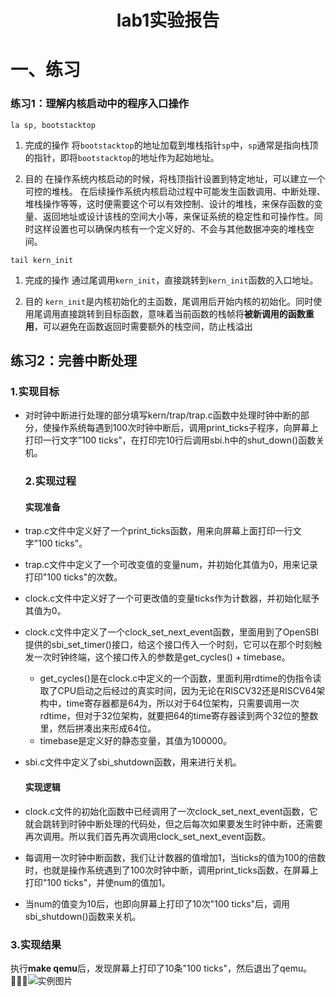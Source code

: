 <h1><center>lab1实验报告</center></h1>

# 一、练习

### 练习1：理解内核启动中的程序入口操作

```
la sp, bootstacktop
```

1. 完成的操作
   将`bootstacktop`的地址加载到堆栈指针`sp`中，`sp`通常是指向栈顶的指针，即将`bootstacktop`的地址作为起始地址。

2. 目的
   在操作系统内核启动的时候，将栈顶指针设置到特定地址，可以建立一个可控的堆栈。
   在后续操作系统内核启动过程中可能发生函数调用、中断处理、堆栈操作等等，这时便需要这个可以有效控制、设计的堆栈，来保存函数的变量、返回地址或设计该栈的空间大小等，来保证系统的稳定性和可操作性。同时这样设置也可以确保内核有一个定义好的、不会与其他数据冲突的堆栈空间。

```
tail kern_init
```

1. 完成的操作
   通过尾调用`kern_init`，直接跳转到`kern_init`函数的入口地址。

2. 目的
   `kern_init`是内核初始化的主函数，尾调用后开始内核的初始化。同时使用尾调用直接跳转到目标函数，意味着当前函数的栈帧将**被新调用的函数重用**，可以避免在函数返回时需要额外的栈空间，防止栈溢出

## 练习2：完善中断处理

### 1.实现目标

* 对时钟中断进行处理的部分填写kern/trap/trap.c函数中处理时钟中断的部分，使操作系统每遇到100次时钟中断后，调用print_ticks子程序，向屏幕上打印一行文字”100 ticks”，在打印完10行后调用sbi.h中的shut_down()函数关机。
  
  ### 2.实现过程
  
  #### 实现准备

* trap.c文件中定义好了一个print_ticks函数，用来向屏幕上面打印一行文字"100 ticks"。

* trap.c文件中定义了一个可改变值的变量num，并初始化其值为0，用来记录打印"100 ticks"的次数。

* clock.c文件中定义好了一个可更改值的变量ticks作为计数器，并初始化赋予其值为0。

* clock.c文件中定义了一个clock_set_next_event函数，里面用到了OpenSBI提供的sbi_set_timer()接口，给这个接口传入一个时刻，它可以在那个时刻触发一次时钟终端，这个接口传入的参数是get_cycles() + timebase。
  
  * get_cycles()是在clock.c中定义的一个函数，里面利用rdtime的伪指令读取了CPU启动之后经过的真实时间，因为无论在RISCV32还是RISCV64架构中，time寄存器都是64为，所以对于64位架构，只需要调用一次rdtime，但对于32位架构，就要把64的time寄存器读到两个32位的整数里，然后拼凑出来形成64位。
  * timebase是定义好的静态变量，其值为100000。

* sbi.c文件中定义了sbi_shutdown函数，用来进行关机。
  
  #### 实现逻辑

* clock.c文件的初始化函数中已经调用了一次clock_set_next_event函数，它就会跳转到时钟中断处理的代码处，但之后每次如果要发生时钟中断，还需要再次调用。所以我们首先再次调用clock_set_next_event函数。

* 每调用一次时钟中断函数，我们让计数器的值增加1，当ticks的值为100的倍数时，也就是操作系统遇到了100次时钟中断，调用print_ticks函数，在屏幕上打印"100 ticks"，并使num的值加1。

* 当num的值变为10后，也即向屏幕上打印了10次"100 ticks"后，调用sbi_shutdown()函数来关机。
  
  

### 3.实现结果

  执行<strong>make qemu</strong>后，发现屏幕上打印了10条"100 ticks"，然后退出了qemu。![实例图片](/C:\Users\lixiang\Desktop\labcode\lab1\challenge3/图片/效果图.png)
